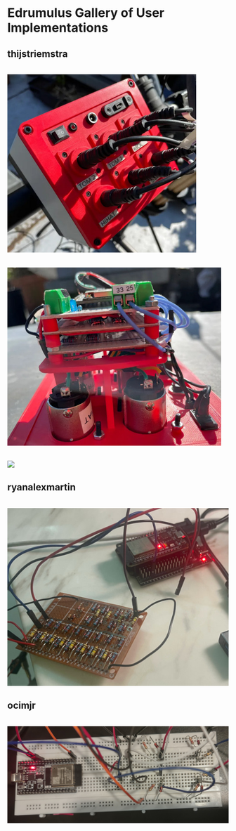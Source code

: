 # Edrumulus Gallery of User Implementations

## thijstriemstra

<br/>![thijstriemstra Prototype](images/gallery_thijstriemstra1.jpg)

<br/>![thijstriemstra Prototype Inside](images/gallery_thijstriemstra2.jpg)

<br/>[<img src="https://img.youtube.com/vi/YWE1LgwQbbQ/0.jpg" width="500">](https://www.youtube.com/watch?v=YWE1LgwQbbQ)


## ryanalexmartin

<br/>![ryanalexmartin Prototype](images/gallery_ryanalexmartin1.jpg)


## ocimjr

<br/>![ocimjr Prototype](images/gallery_ocimjr1.jpg)

